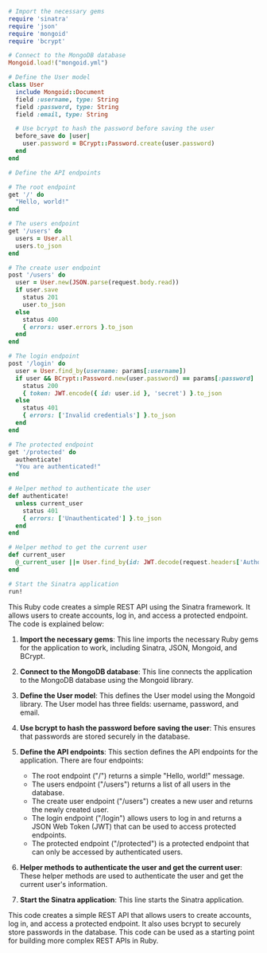 ```ruby
# Import the necessary gems
require 'sinatra'
require 'json'
require 'mongoid'
require 'bcrypt'

# Connect to the MongoDB database
Mongoid.load!("mongoid.yml")

# Define the User model
class User
  include Mongoid::Document
  field :username, type: String
  field :password, type: String
  field :email, type: String

  # Use bcrypt to hash the password before saving the user
  before_save do |user|
    user.password = BCrypt::Password.create(user.password)
  end
end

# Define the API endpoints

# The root endpoint
get '/' do
  "Hello, world!"
end

# The users endpoint
get '/users' do
  users = User.all
  users.to_json
end

# The create user endpoint
post '/users' do
  user = User.new(JSON.parse(request.body.read))
  if user.save
    status 201
    user.to_json
  else
    status 400
    { errors: user.errors }.to_json
  end
end

# The login endpoint
post '/login' do
  user = User.find_by(username: params[:username])
  if user && BCrypt::Password.new(user.password) == params[:password]
    status 200
    { token: JWT.encode({ id: user.id }, 'secret') }.to_json
  else
    status 401
    { errors: ['Invalid credentials'] }.to_json
  end
end

# The protected endpoint
get '/protected' do
  authenticate!
  "You are authenticated!"
end

# Helper method to authenticate the user
def authenticate!
  unless current_user
    status 401
    { errors: ['Unauthenticated'] }.to_json
  end
end

# Helper method to get the current user
def current_user
  @_current_user ||= User.find_by(id: JWT.decode(request.headers['Authorization'], 'secret')[0]['id'])
end

# Start the Sinatra application
run!
```

This Ruby code creates a simple REST API using the Sinatra framework. It allows users to create accounts, log in, and access a protected endpoint. The code is explained below:

1. **Import the necessary gems**: This line imports the necessary Ruby gems for the application to work, including Sinatra, JSON, Mongoid, and BCrypt.

2. **Connect to the MongoDB database**: This line connects the application to the MongoDB database using the Mongoid library.

3. **Define the User model**: This defines the User model using the Mongoid library. The User model has three fields: username, password, and email.

4. **Use bcrypt to hash the password before saving the user**: This ensures that passwords are stored securely in the database.

5. **Define the API endpoints**: This section defines the API endpoints for the application. There are four endpoints:
    * The root endpoint ("/") returns a simple "Hello, world!" message.
    * The users endpoint ("/users") returns a list of all users in the database.
    * The create user endpoint ("/users") creates a new user and returns the newly created user.
    * The login endpoint ("/login") allows users to log in and returns a JSON Web Token (JWT) that can be used to access protected endpoints.
    * The protected endpoint ("/protected") is a protected endpoint that can only be accessed by authenticated users.

6. **Helper methods to authenticate the user and get the current user**: These helper methods are used to authenticate the user and get the current user's information.

7. **Start the Sinatra application**: This line starts the Sinatra application.

This code creates a simple REST API that allows users to create accounts, log in, and access a protected endpoint. It also uses bcrypt to securely store passwords in the database. This code can be used as a starting point for building more complex REST APIs in Ruby.
